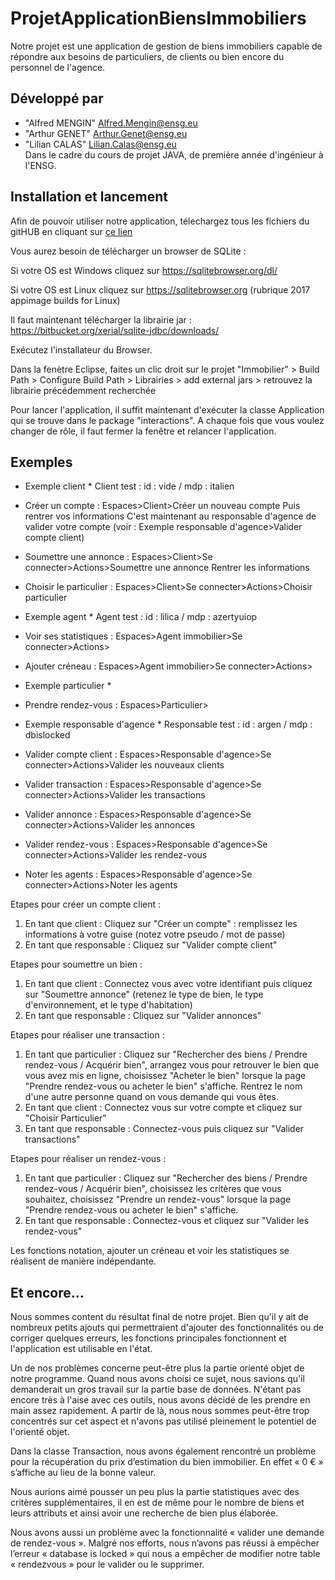 # ProjetApplicationBiensImmobiliers

Notre projet est une application de gestion de biens immobiliers capable de répondre aux besoins de particuliers, de clients ou bien encore du personnel de l'agence. 

## <a name="developpe-par"></a>Développé par 
* "Alfred MENGIN" <Alfred.Mengin@ensg.eu>
* "Arthur GENET" <Arthur.Genet@ensg.eu>
* "Lilian CALAS" <Lilian.Calas@ensg.eu>
</br>Dans le cadre du cours de projet JAVA, de première année d'ingénieur à l'ENSG.


## <a name="installation et lancement"></a> Installation et lancement
Afin de pouvoir utiliser notre application, télechargez tous les fichiers du gitHUB en cliquant sur [ce lien](https://github.com/alarlimegeca/ProjetApplicationBiensImmobiliers)

Vous aurez besoin de télécharger un browser de SQLite :

Si votre OS est Windows cliquez sur https://sqlitebrowser.org/dl/

Si votre OS est Linux cliquez sur https://sqlitebrowser.org (rubrique 2017 appimage builds for Linux)

Il faut maintenant télécharger la librairie jar : https://bitbucket.org/xerial/sqlite-jdbc/downloads/

Exécutez l'installateur du Browser. 

Dans la fenètre Eclipse, faites un clic droit sur le projet "Immobilier" > Build Path > Configure Build Path > Librairies > add external jars > retrouvez la librairie précédemment recherchée

Pour lancer l'application, il suffit maintenant d'exécuter la classe Application qui se trouve dans le package "interactions".
A chaque fois que vous voulez changer de rôle, il faut fermer la fenêtre et relancer l'application.

## <a name="exemples"></a> Exemples

* Exemple client *
Client test : id : vide / mdp : italien

- Créer un compte :
Espaces>Client>Créer un nouveau compte
Puis rentrer vos informations
C'est maintenant au responsable d'agence de valider votre compte (voir : Exemple responsable d'agence>Valider compte client)

- Soumettre une annonce :
Espaces>Client>Se connecter>Actions>Soumettre une annonce
Rentrer les informations

- Choisir le particulier :
Espaces>Client>Se connecter>Actions>Choisir particulier



  
* Exemple agent *
Agent test : id : lilica / mdp : azertyuiop


- Voir ses statistiques :
Espaces>Agent immobilier>Se connecter>Actions>

- Ajouter créneau :
Espaces>Agent immobilier>Se connecter>Actions>

* Exemple particulier *

- Prendre rendez-vous : 
Espaces>Particulier>


* Exemple responsable d'agence *
Responsable test : id : argen / mdp : dbislocked

- Valider compte client :
Espaces>Responsable d'agence>Se connecter>Actions>Valider les nouveaux clients

- Valider transaction :
Espaces>Responsable d'agence>Se connecter>Actions>Valider les transactions

- Valider annonce :
Espaces>Responsable d'agence>Se connecter>Actions>Valider les annonces

- Valider rendez-vous : 
Espaces>Responsable d'agence>Se connecter>Actions>Valider les rendez-vous

- Noter les agents :
Espaces>Responsable d'agence>Se connecter>Actions>Noter les agents


Etapes pour créer un compte client :

1) En tant que client : Cliquez sur "Créer un compte" : remplissez les informations à votre guise (notez votre pseudo / mot de passe)
2) En tant que responsable : Cliquez sur "Valider compte client"


Etapes pour soumettre un bien :

1) En tant que client : Connectez vous avec votre identifiant puis cliquez sur "Soumettre annonce" (retenez le type de bien, le type d'environnement, et le type d'habitation)
2) En tant que responsable : Cliquez sur "Valider annonces"


Etapes pour réaliser une transaction :

1) En tant que particulier : Cliquez sur "Rechercher des biens / Prendre rendez-vous / Acquérir bien", arrangez vous pour retrouver le bien que vous avez mis en ligne, choisissez "Acheter le bien" lorsque la page "Prendre rendez-vous ou acheter le bien" s'affiche. Rentrez le nom d'une autre personne quand on vous demande qui vous êtes.
2) En tant que client : Connectez vous sur votre compte et cliquez sur "Choisir Particulier"
3) En tant que responsable : Connectez-vous puis cliquez sur "Valider transactions"


Etapes pour réaliser un rendez-vous : 

1) En tant que particulier : Cliquez sur "Rechercher des biens / Prendre rendez-vous / Acquérir bien", choisissez les critères que vous souhaitez, choisissez "Prendre un rendez-vous" lorsque la page "Prendre rendez-vous ou acheter le bien" s'affiche. 
2) En tant que responsable : Connectez-vous et cliquez sur "Valider les rendez-vous"


Les fonctions notation, ajouter un créneau et voir les statistiques se réalisent de manière indépendante.



## <a name="maj"></a> Et encore... 
Nous sommes content du résultat final de notre projet. Bien qu'il y ait de nombreux petits ajouts qui permettraient d'ajouter des fonctionnalités ou de corriger quelques erreurs, les fonctions principales fonctionnent et l'application est utilisable en l'état. 

Un de nos problèmes concerne peut-être plus la partie orienté objet de notre programme. Quand nous avons choisi ce sujet, nous savions qu'il demanderait un gros travail sur la partie base de données. N'étant pas encore très à l'aise avec ces outils, nous avons décidé de les prendre en main assez rapidement. A partir de là, nous nous sommes peut-être trop concentrés sur cet aspect et n'avons pas utilisé pleinement le potentiel de l'orienté objet.

Dans la classe Transaction, nous avons également rencontré un problème pour la récupération du prix d’estimation du bien immobilier. En effet « 0 € » s’affiche au lieu de la bonne valeur.

Nous aurions aimé pousser un peu plus la partie statistiques avec des critères supplémentaires, il en est de même pour le nombre de biens et leurs attributs et ainsi avoir une recherche de bien plus élaborée.

Nous avons aussi un problème avec la fonctionnalité « valider une demande de rendez-vous ». Malgré nos efforts, nous n’avons pas réussi à empêcher l’erreur « database is locked » qui nous a empêcher de modifier notre table « rendezvous » pour le valider ou le supprimer.

